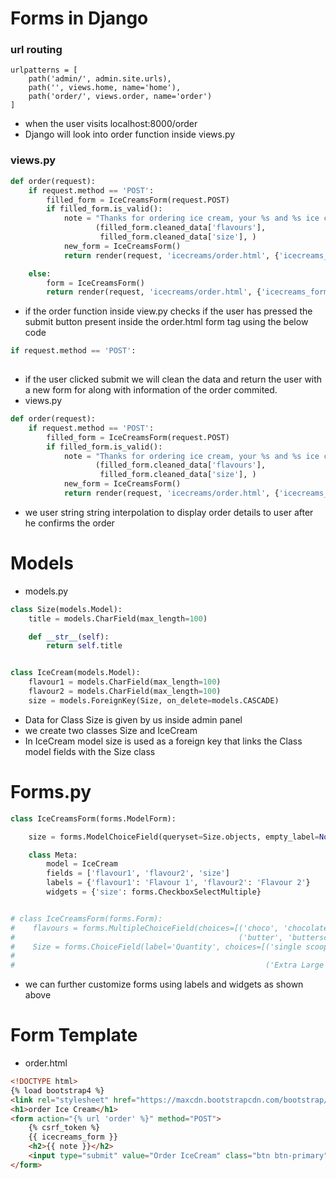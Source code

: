 # Forms in Django
### url routing
```djangourlpath
urlpatterns = [
    path('admin/', admin.site.urls),
    path('', views.home, name='home'),
    path('order/', views.order, name='order')
]
```
- when the user visits localhost:8000/order
- Django will look into order function inside views.py

### views.py
```python
def order(request):
    if request.method == 'POST':
        filled_form = IceCreamsForm(request.POST)
        if filled_form.is_valid():
            note = "Thanks for ordering ice cream, your %s and %s ice cream is on it's way" %\
                   (filled_form.cleaned_data['flavours'],
                    filled_form.cleaned_data['size'], )
            new_form = IceCreamsForm()
            return render(request, 'icecreams/order.html', {'icecreams_form': new_form, 'note':note})

    else:
        form = IceCreamsForm()
        return render(request, 'icecreams/order.html', {'icecreams_form': form})
```
- if the order function inside view.py checks if the user has pressed the submit button present inside the order.html form tag using the below code
```python
if request.method == 'POST':
    
```
- if the user clicked submit we will clean the data and return the user with a new form for along with information of the order commited.
- views.py
```python
def order(request):
    if request.method == 'POST':
        filled_form = IceCreamsForm(request.POST)
        if filled_form.is_valid():
            note = "Thanks for ordering ice cream, your %s and %s ice cream is on it's way" %\
                   (filled_form.cleaned_data['flavours'],
                    filled_form.cleaned_data['size'], )
            new_form = IceCreamsForm()
            return render(request, 'icecreams/order.html', {'icecreams_form': new_form, 'note': note})
```
- we user string string interpolation to display order details to user after he confirms the order
# Models
- models.py
```python
class Size(models.Model):
    title = models.CharField(max_length=100)

    def __str__(self):
        return self.title


class IceCream(models.Model):
    flavour1 = models.CharField(max_length=100)
    flavour2 = models.CharField(max_length=100)
    size = models.ForeignKey(Size, on_delete=models.CASCADE)
```
- Data for Class Size is given by us inside admin panel
- we create two classes Size and IceCream
- In IceCream model size is used as a foreign key that links the Class model fields with the Size class
# Forms.py
```python
class IceCreamsForm(forms.ModelForm):

    size = forms.ModelChoiceField(queryset=Size.objects, empty_label=None, widget=forms.RadioSelect)

    class Meta:
        model = IceCream
        fields = ['flavour1', 'flavour2', 'size']
        labels = {'flavour1': 'Flavour 1', 'flavour2': 'Flavour 2'}
        widgets = {'size': forms.CheckboxSelectMultiple}


# class IceCreamsForm(forms.Form):
#    flavours = forms.MultipleChoiceField(choices=[('choco', 'chocolate'), ('vnl', 'vanilla'),
#                                                  ('butter', 'butterscotch')], widget=forms.CheckboxSelectMultiple)
#    Size = forms.ChoiceField(label='Quantity', choices=[('single scoop', 'single scoop'), ('Double Scoop',
#                                                                                          'Double Scoop'),
#                                                        ('Extra Large Scoop', 'Extra Large Scoop')])
```
- we can further customize forms using labels and widgets as shown above
# Form Template
- order.html
```html
<!DOCTYPE html>
{% load bootstrap4 %}
<link rel="stylesheet" href="https://maxcdn.bootstrapcdn.com/bootstrap/4.0.0/css/bootstrap.min.css" integrity="sha384-Gn5384xqQ1aoWXA+058RXPxPg6fy4IWvTNh0E263XmFcJlSAwiGgFAW/dAiS6JXm" crossorigin="anonymous">
<h1>order Ice Cream</h1>
<form action="{% url 'order' %}" method="POST">
	{% csrf_token %}
	{{ icecreams_form }}
	<h2>{{ note }}</h2>
	<input type="submit" value="Order IceCream" class="btn btn-primary">
</form>
```